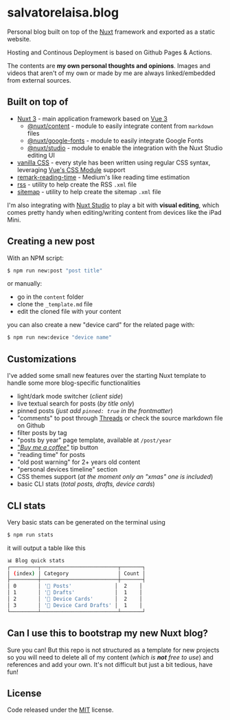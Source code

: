 # salvatorelaisa.blog

Personal blog built on top of the [Nuxt](https://nuxt.com/) framework and exported as a static website.

Hosting and Continous Deployment is based on Github Pages & Actions.

The contents are **my own personal thoughts and opinions**. Images and videos that aren't of my own or made by me are always linked/embedded from external sources.

## Built on top of

- [Nuxt 3](https://nuxt.com/) - main application framework based on [Vue 3](https://vuejs.org/)
  - [@nuxt/content](https://content.nuxtjs.org/) - module to easily integrate content from `markdown` files
  - [@nuxt/google-fonts](https://google-fonts.nuxtjs.org/) - module to easily integrate Google Fonts
  - [@nuxt/studio](https://nuxt.studio/) - module to enable the integration with the Nuxt Studio editing UI
- [vanilla CSS](https://developer.mozilla.org/en-US/docs/Web/CSS) - every style has been written using regular CSS syntax, leveraging [Vue's CSS Module](https://vuejs.org/api/sfc-css-features.html#css-modules) support
- [remark-reading-time](https://www.npmjs.com/package/remark-reading-time) - Medium's like reading time estimation
- [rss](https://www.npmjs.com/package/rss) - utility to help create the RSS `.xml` file
- [sitemap](https://www.npmjs.com/package/sitemap) - utility to help create the sitemap `.xml` file

I'm also integrating with [Nuxt Studio](https://nuxt.studio/) to play a bit with **visual editing**, which comes pretty handy when editing/writing content from devices like the iPad Mini.

## Creating a new post

With an NPM script:

```bash
$ npm run new:post "post title"
```

or manually:

- go in the `content` folder
- clone the `_template.md` file
- edit the cloned file with your content

you can also create a new "device card" for the related page with:

```bash
$ npm run new:device "device name"
```

## Customizations

I've added some small new features over the starting Nuxt template to handle some more blog-specific functionalities

- light/dark mode switcher (_client side_)
- live textual search for posts (_by title only_)
- pinned posts (_just add `pinned: true` in the frontmatter_)
- "comments" to post through [Threads](https://www.threads.net/) or check the source markdown file on Github
- filter posts by tag
- "posts by year" page template, available at `/post/year`
- ["_Buy me a coffee_"](https://www.buymeacoffee.com/moebiusmania) tip button
- "reading time" for posts
- "old post warning" for 2+ years old content
- "personal devices timeline" section
- CSS themes support (_at the moment only an "xmas" one is included_)
- basic CLI stats (_total posts, drafts, device cards_)

## CLI stats

Very basic stats can be generated on the terminal using

```bash
$ npm run stats
```

it will output a table like this

```bash
📊 Blog quick stats
┌─────────┬─────────────────────────┬───────┐
│ (index) │ Category                │ Count │
├─────────┼─────────────────────────┼───────┤
│ 0       │ '📄 Posts'              │  2    │
│ 1       │ '📝 Drafts'             │  1    │
│ 2       │ '📱 Device Cards'       │  2    │
│ 3       │ '📝 Device Card Drafts' │  1    │
└─────────┴─────────────────────────┴───────┘
```

## Can I use this to bootstrap my new Nuxt blog?

Sure you can! But this repo is not structured as a template for new projects so you will need to delete all of my content (_which is **not** free to use_) and references and add your own. It's not difficult but just a bit tedious, have fun!

## License

Code released under the [MIT](LICENSE) license.
